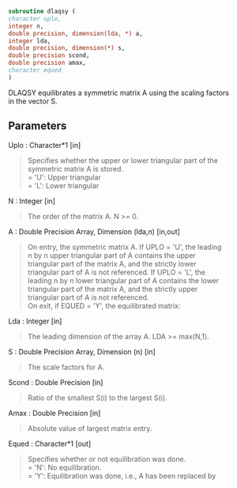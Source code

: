 ```fortran  
subroutine dlaqsy (  
character uplo,  
integer n,  
double precision, dimension(lda, *) a,  
integer lda,  
double precision, dimension(*) s,  
double precision scond,  
double precision amax,  
character equed  
)  
```  
  
DLAQSY equilibrates a symmetric matrix A using the scaling factors  
in the vector S.  
  
## Parameters  
Uplo : Character*1 [in]  
> Specifies whether the upper or lower triangular part of the  
> symmetric matrix A is stored.  
> = 'U':  Upper triangular  
> = 'L':  Lower triangular  
  
N : Integer [in]  
> The order of the matrix A.  N >= 0.  
  
A : Double Precision Array, Dimension (lda,n) [in,out]  
> On entry, the symmetric matrix A.  If UPLO = 'U', the leading  
> n by n upper triangular part of A contains the upper  
> triangular part of the matrix A, and the strictly lower  
> triangular part of A is not referenced.  If UPLO = 'L', the  
> leading n by n lower triangular part of A contains the lower  
> triangular part of the matrix A, and the strictly upper  
> triangular part of A is not referenced.  
> On exit, if EQUED = 'Y', the equilibrated matrix:  
  
Lda : Integer [in]  
> The leading dimension of the array A.  LDA >= max(N,1).  
  
S : Double Precision Array, Dimension (n) [in]  
> The scale factors for A.  
  
Scond : Double Precision [in]  
> Ratio of the smallest S(i) to the largest S(i).  
  
Amax : Double Precision [in]  
> Absolute value of largest matrix entry.  
  
Equed : Character*1 [out]  
> Specifies whether or not equilibration was done.  
> = 'N':  No equilibration.  
> = 'Y':  Equilibration was done, i.e., A has been replaced by  
  
